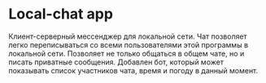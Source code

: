 # Local-chat app
Клиент-серверный мессенджер для локальной сети.
Чат позволяет легко переписываться со всеми пользователями этой программы в локальной сети. 
Позволяет не только общаться в общем чате, но и писать приватные сообщения. 
Добавлен бот, который может показывать список участников чата, время и погоду в данный момент.
